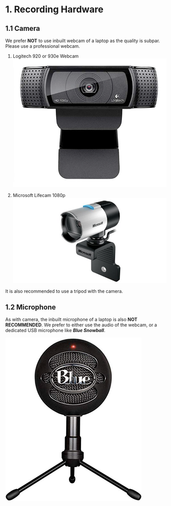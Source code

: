 # 1. Recording Hardware

## 1.1 Camera

We prefer **NOT** to use inbuilt webcam of a laptop as the quality is subpar. Please use a professional webcam.

1. Logitech 920 or 930e Webcam  
   ![](/assets/logitech.png)

2. Microsoft Lifecam 1080p  
   ![](/assets/ms-lifecam.png)

It is also recommended to use a tripod with the camera. 



## 1.2 Microphone

As with camera, the inbuilt microphone of a laptop is also **NOT RECOMMENDED**. We prefer to either use the audio of the webcam, or a dedicated USB microphone like _**Blue Snowball**_.

![](/assets/blue-mic.png)



